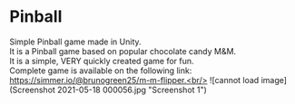 # Pinball
Simple Pinball game made in Unity. <br/>
It is a Pinball game based on popular chocolate candy M&M.<br/>
It is a simple, VERY quickly created game for fun.<br/>
Complete game is available on the following link: https://simmer.io/@brunogreen25/m-m-flipper.<br/>
![cannot load image](Screenshot 2021-05-18 000056.jpg "Screenshot 1")
